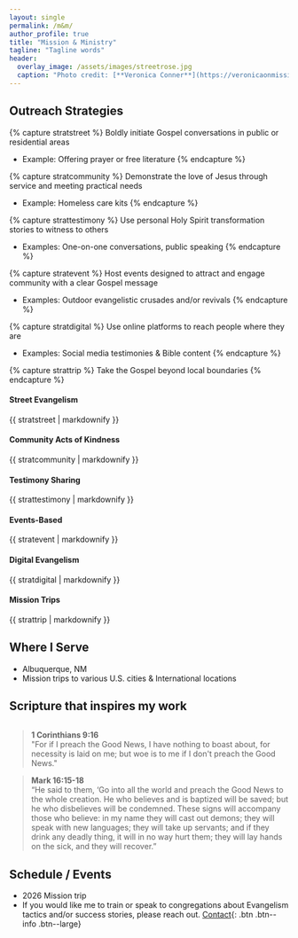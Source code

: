 ```yaml
---
layout: single
permalink: /m&m/
author_profile: true
title: "Mission & Ministry"
tagline: "Tagline words"
header:
  overlay_image: /assets/images/streetrose.jpg
  caption: "Photo credit: [**Veronica Conner**](https://veronicaonmission.github.io/gallery)"
---
```


## Outreach Strategies
{% capture stratstreet %}
Boldly initiate Gospel conversations in public or residential areas
* Example: Offering prayer or free literature
{% endcapture %}

{% capture stratcommunity %}
Demonstrate the love of Jesus through service and meeting practical needs
* Example: Homeless care kits
{% endcapture %}

{% capture strattestimony %}
Use personal Holy Spirit transformation stories to witness to others
* Examples: One-on-one conversations, public speaking
{% endcapture %}

{% capture stratevent %}
Host events designed to attract and engage community with a clear Gospel message
* Examples: Outdoor evangelistic crusades and/or revivals
{% endcapture %}

{% capture stratdigital %}
Use online platforms to reach people where they are
* Examples: Social media testimonies & Bible content
{% endcapture %}

{% capture strattrip %}
Take the Gospel beyond local boundaries
{% endcapture %}

<div class="notice--info">
  <h4 class="no_toc">Street Evangelism</h4>
  {{ stratstreet | markdownify }}
</div>

<div class="notice--primary">
  <h4 class="no_toc">Community Acts of Kindness</h4>
  {{ stratcommunity | markdownify }}
</div>

<div class="notice--success">
  <h4 class="no_toc">Testimony Sharing</h4>
  {{ strattestimony | markdownify }}
</div>

<div class="notice--info">
  <h4 class="no_toc">Events-Based</h4>
  {{ stratevent | markdownify }}
</div>

<div class="notice--primary">
  <h4 class="no_toc">Digital Evangelism</h4>
  {{ stratdigital | markdownify }}
</div>

<div class="notice--success">
  <h4 class="no_toc">Mission Trips</h4>
  {{ strattrip | markdownify }}
</div>

## Where I Serve
- Albuquerque, NM
- Mission trips to various U.S. cities & International locations

## Scripture that inspires my work

<figure style="width: 375px" class="align-right">
  <img src="{{ site.url }}{{ site.baseurl }}/assets/images/onesunflower.jpg" alt="">
</figure>


> **1 Corinthians 9:16** <br> "For if I preach the Good News, I have nothing to boast about, for necessity is laid on me; but woe is to me if I don't preach the Good News."

> **Mark 16:15-18** <br> “He said to them, ‘Go into all the world and preach the Good News to the whole creation. He who believes and is baptized will be saved; but he who disbelieves will be condemned. These signs will accompany those who believe: in my name they will cast out demons; they will speak with new languages; they will take up servants; and if they drink any deadly thing, it will in no way hurt them; they will lay hands on the sick, and they will recover.”

## Schedule / Events
- 2026 Mission trip <link>
- If you would like me to train or speak to congregations about Evangelism tactics and/or success stories, please reach out.
[Contact](/contact/){: .btn .btn--info .btn--large}
